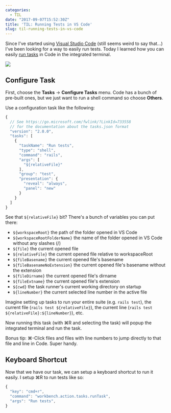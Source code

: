 ```yaml
---
categories:
  - TIL
date: "2017-09-07T15:52:30Z"
title: 'TIL: Running Tests in VS Code'
slug: til-running-tests-in-vs-code
---
```


Since I've started using [Visual Studio Code](https://code.visualstudio.com/) (still seems weird to say that...) I've been looking for a way to easily run tests. Today I learned how you can easily [run tasks](https://code.visualstudio.com/docs/editor/tasks) in Code in the integrated terminal.

![](https://cl.ly/mNhV/Screen%20Shot%202017-09-07%20at%204.16.10%20PM.png)

## Configure Task

First, choose the **Tasks** → **Configure Tasks** menu. Code has a bunch of pre-built ones, but we just want to run a shell command so choose **Others**.

Use a configuration task like the following:

```js
{
  // See https://go.microsoft.com/fwlink/?LinkId=733558
  // for the documentation about the tasks.json format
  "version": "2.0.0",
  "tasks": [
    {
      "taskName": "Run tests",
      "type": "shell",
      "command": "rails",
      "args": [
        "${relativeFile}"
      ],
      "group": "test",
      "presentation": {
        "reveal": "always",
        "panel": "new"
      }
    }
  ]
}
```

See that `${relativeFile}` bit? There's a bunch of variables you can put there:

* `${workspaceRoot}` the path of the folder opened in VS Code
* `${workspaceRootFolderName}` the name of the folder opened in VS Code without any slashes (/)
* `${file}` the current opened file
* `${relativeFile}` the current opened file relative to workspaceRoot
* `${fileBasename}` the current opened file's basename
* `${fileBasenameNoExtension}` the current opened file's basename without the extension
* `${fileDirname}` the current opened file's dirname
* `${fileExtname}` the current opened file's extension
* `${cwd}` the task runner's current working directory on startup
* `${lineNumber}` the current selected line number in the active file

Imagine setting up tasks to run your entire suite (e.g. `rails test`), the current file (`rails test ${relativeFile}`), the current line (`rails test ${relativeFile}:${lineNumber}`), etc.

Now running this task (with ⌘R and selecting the task) will popup the integrated terminal and run the task.

Bonus tip: ⌘-Click files and files with line numbers to jump directly to that file and line in Code. Super handy.

## Keyboard Shortcut

Now that we have our task, we can setup a keyboard shortcut to run it easily. I setup ⌘R to run tests like so:

```js
{
  "key": "cmd+r",
  "command": "workbench.action.tasks.runTask",
  "args": "Run tests",
}
```
